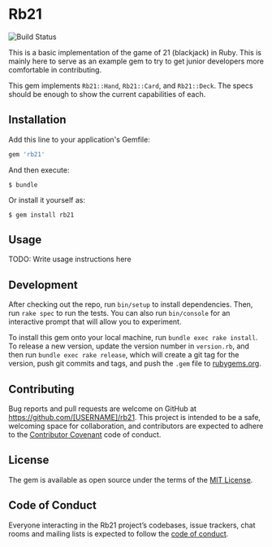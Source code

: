 # Rb21

![Build Status](https://github.com/t27duck/rb21/workflows/CI/badge.svg)

This is a basic implementation of the game of 21 (blackjack) in Ruby. This is mainly here to serve as an example gem to try to get junior developers more comfortable in contributing.

This gem implements `Rb21::Hand`, `Rb21::Card`, and `Rb21::Deck`. The specs should be enough to show the current capabilities of each.

## Installation

Add this line to your application's Gemfile:

```ruby
gem 'rb21'
```

And then execute:

    $ bundle

Or install it yourself as:

    $ gem install rb21

## Usage

TODO: Write usage instructions here

## Development

After checking out the repo, run `bin/setup` to install dependencies. Then, run `rake spec` to run the tests. You can also run `bin/console` for an interactive prompt that will allow you to experiment.

To install this gem onto your local machine, run `bundle exec rake install`. To release a new version, update the version number in `version.rb`, and then run `bundle exec rake release`, which will create a git tag for the version, push git commits and tags, and push the `.gem` file to [rubygems.org](https://rubygems.org).

## Contributing

Bug reports and pull requests are welcome on GitHub at https://github.com/[USERNAME]/rb21. This project is intended to be a safe, welcoming space for collaboration, and contributors are expected to adhere to the [Contributor Covenant](http://contributor-covenant.org) code of conduct.

## License

The gem is available as open source under the terms of the [MIT License](https://opensource.org/licenses/MIT).

## Code of Conduct

Everyone interacting in the Rb21 project’s codebases, issue trackers, chat rooms and mailing lists is expected to follow the [code of conduct](https://github.com/[USERNAME]/rb21/blob/master/CODE_OF_CONDUCT.md).
